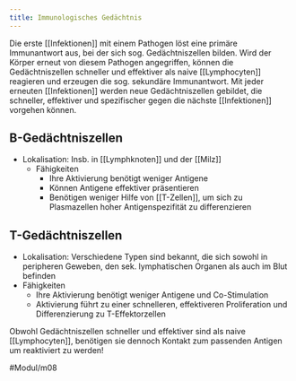 ```yaml
---
title: Immunologisches Gedächtnis
---
```



Die erste [[Infektionen]] mit einem Pathogen löst eine primäre Immunantwort aus, bei der sich sog. Gedächtniszellen bilden. Wird der Körper erneut von diesem Pathogen angegriffen, können die Gedächtniszellen schneller und effektiver als naive [[Lymphocyten]] reagieren und erzeugen die sog. sekundäre Immunantwort. Mit jeder erneuten [[Infektionen]] werden neue Gedächtniszellen gebildet, die schneller, effektiver und spezifischer gegen die nächste [[Infektionen]] vorgehen können.

## B-Gedächtniszellen

- Lokalisation: Insb. in [[Lymphknoten]] und der [[Milz]]
    - Fähigkeiten
        - Ihre Aktivierung benötigt weniger Antigene
        - Können Antigene effektiver präsentieren
        - Benötigen weniger Hilfe von [[T-Zellen]], um sich zu Plasmazellen hoher Antigenspezifität zu differenzieren

## T-Gedächtniszellen

- Lokalisation: Verschiedene Typen sind bekannt, die sich sowohl in peripheren Geweben, den sek. lymphatischen Organen als auch im Blut befinden
- Fähigkeiten
    - Ihre Aktivierung benötigt weniger Antigene und Co-Stimulation
    - Aktivierung führt zu einer schnelleren, effektiveren Proliferation und Differenzierung zu T-Effektorzellen

Obwohl Gedächtniszellen schneller und effektiver sind als naive [[Lymphocyten]], benötigen sie dennoch Kontakt zum passenden Antigen um reaktiviert zu werden!

#Modul/m08